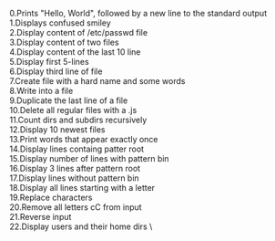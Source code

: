 0.Prints "Hello, World", followed by a new line to the standard output \
1.Displays confused smiley \
2.Display content of /etc/passwd file \
3.Display content of two files \
4.Display content of the last 10 line \
5.Display first 5-lines \
6.Display third line of file \
7.Create file with a hard name and some words \
8.Write into a file \
9.Duplicate the last line of a file \
10.Delete all regular files with a .js \
11.Count dirs and subdirs recursively \
12.Display 10 newest files \
13.Print words that appear exactly once \
14.Display lines containg patter root \
15.Display number of lines with pattern bin \
16.Display 3 lines after pattern root \
17.Display lines without pattern bin \
18.Display all lines starting with a letter \
19.Replace characters \
20.Remove all letters cC from input \
21.Reverse input \
22.Display users and their home dirs \
